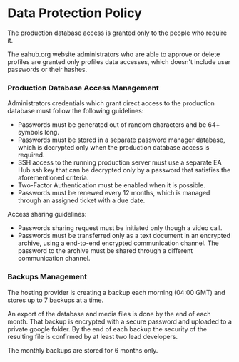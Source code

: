 # Data Protection Policy

The production database access is granted only to the people who require it.

The eahub.org website administrators who are able to approve or delete profiles are granted only profiles data accesses, which doesn't include user passwords or their hashes.

### Production Database Access Management

Administrators credentials which grant direct access to the production database must follow the following guidelines: 
- Passwords must be generated out of random characters and be 64+ symbols long.
- Passwords must be stored in a separate password manager database, which is decrypted only when the production database access is required.
- SSH access to the running production server must use a separate EA Hub ssh key that can be decrypted only by a password that satisfies the aforementioned criteria.
- Two-Factor Authentication must be enabled when it is possible.
- Passwords must be renewed every 12 months, which is managed through an assigned ticket with a due date.

Access sharing guidelines:
- Passwords sharing request must be initiated only though a video call.
- Passwords must be transferred only as a text document in an encrypted archive, using a end-to-end encrypted communication channel. The password to the archive must be shared through a different communication channel.

### Backups Management

The hosting provider is creating a backup each morning (04:00 GMT) and stores up to 7 backups at a time.

An export of the database and media files is done by the end of each month. That backup is encrypted with a secure password and uploaded to a private google folder. By the end of each backup the security of the resulting file is confirmed by at least two lead developers.

The monthly backups are stored for 6 months only.
